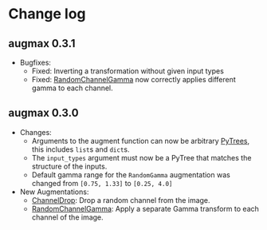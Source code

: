 # Change log

## augmax 0.3.1
* Bugfixes:
  * Fixed: Inverting a transformation without given input types
  * Fixed: [RandomChannelGamma](https://augmax.readthedocs.io/en/latest/augmentations/colorspace.html#augmax.RandomChannelGamma) now correctly applies different gamma to each channel.


## augmax 0.3.0
* Changes:
  * Arguments to the augment function can now be arbitrary [PyTrees](https://jax.readthedocs.io/en/latest/pytrees.html), this includes `list`s and `dict`s.
  * The `input_types` argument must now be a PyTree that matches the structure of the inputs.
  * Default gamma range for the `RandomGamma` augmentation was changed from `[0.75, 1.33]` to `[0.25, 4.0]`
* New Augmentations:
  * [ChannelDrop](https://augmax.readthedocs.io/en/latest/augmentations/colorspace.html#augmax.ChannelDrop): Drop a random channel from the image.
  * [RandomChannelGamma](https://augmax.readthedocs.io/en/latest/augmentations/colorspace.html#augmax.RandomChannelGamma): Apply a separate Gamma transform to each channel of the image.

